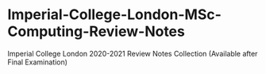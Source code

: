# Imperial-College-London-MSc-Computing-Review-Notes
Imperial College London 2020-2021 Review Notes Collection (Available after Final Examination)
